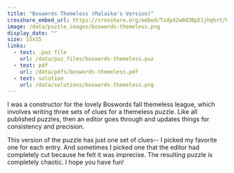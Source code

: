 ```yaml
---
title: "Boswords Themeless (Malaika's Version)"
crosshare_embed_url: https://crosshare.org/embed/TzdpX2w8d3BpE1jhqhrY/6GZEUgttSaMcNGI8CIiXptC8S1E3
image: /data/puzzle_images/boswords-themeless.png
display_date: ""
size: 15x15
links:
  - text: .puz file
    url: /data/puz_files/boswords-themeless.puz
  - text: pdf
    url: /data/pdfs/boswords-themeless.pdf
  - text: solution
    url: /data/solutions/boswords-themeless.png
---
```


I was a constructor for the lovely Boswords fall themeless league, which involves writing three sets of clues for a themeless puzzle. Like all published puzzles, then an editor goes through and updates things for consistency and precision.

This version of the puzzle has just one set of clues-- I picked my favorite one for each entry. And sometimes I picked one that the editor had completely cut because he felt it was imprecise. The resulting puzzle is completely chaotic. I hope you have fun!